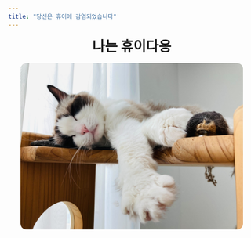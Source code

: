 ```yaml
---
title: "당신은 휴이에 감염되었습니다"
---
```


<h1 style="text-align:center; margin: 0.5rem 0 1rem;">나는 휴이다옹</h1>

<p align="center">
  <img src="huey_1.jpg" alt="휴이" style="max-width: 720px; width: 90%; height: auto; border-radius: 12px;">
</p>

